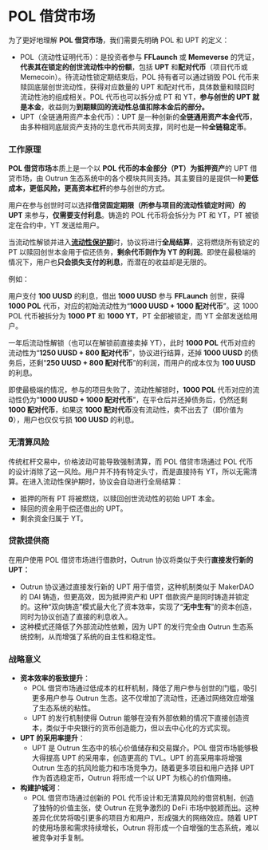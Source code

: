 # POL 借贷市场

为了更好地理解 **POL 借贷市场**，我们需要先明确 POL 和 UPT 的定义：

* POL（流动性证明代币）：是投资者参与 **FFLaunch** 或 **Memeverse** 的凭证，**代表其在锁定的创世流动性中的份额**，包括 **UPT** 和**配对代币**（项目代币或 Memecoin）。待流动性锁定期结束后，POL 持有者可以通过销毁 POL 代币来赎回底层创世流动性，获得对应数量的 UPT 和配对代币，具体数量和赎回时流动性池的组成相关。POL 代币也可以拆分成 PT 和 YT，**参与创世的 UPT 就是本金**，收益则为**到期赎回的流动性总值扣除本金后的部分。**
* UPT（全链通用资产本金代币）：UPT 是一种创新的**全链通用资产本金代币**，由多种相同底层资产支持的生息代币共同支撑，同时也是一种**全链稳定币**。

### **工作原理**

**POL 借贷市场**本质上是一个以 **POL 代币的本金部分（PT）为抵押资产**的 UPT 借贷市场，由 Outrun 生态系统中的各个模块共同支持。其主要目的是提供一种**更低成本，更低风险，更高资本杠杆**的参与创世的方式。

用户在参与创世时可以选择**借贷固定期限（所参与项目的流动性锁定时间）的 UPT** 来参与，**仅需要支付利息**。铸造的 POL 代币将会拆分为 PT 和 YT，PT 被锁定在合约中，YT 发送给用户。

当流动性解锁并进入[**流动性保护期**](./#liu-dong-xing-bao-hu-qi)时，协议将进行**全局结算**，这将燃烧所有锁定的 PT 以赎回创世本金用于偿还债务，**剩余代币则作为 YT 的利润**。即使在最极端的情况下，用户也**只会损失支付的利息**，而潜在的收益却是无限的。

例如：

用户支付 **100 UUSD** 的利息，借出 **1000 UUSD** 参与 **FFLaunch** 创世，获得 **1000 POL** 代币，对应的初始流动性为“**1000 UUSD + 1000 配对代币**”。这 1000 POL 代币被拆分为 **1000 PT** 和 **1000 YT**，PT 全部被锁定，而 YT 全部发送给用户。

一年后流动性解锁（也可以在解锁前直接卖掉 YT），此时 **1000 POL** 代币对应的流动性为“**1250 UUSD + 800 配对代币**”，协议进行结算，还掉 **1000 UUSD** 的债务后，还剩“**250 UUSD + 800 配对代币**”的利润，而用户的成本仅为 **100 UUSD** 的利息。

即使最极端的情况，参与的项目失败了，流动性解锁时，**1000 POL** 代币对应的流动性仍为“**1000 UUSD + 1000 配对代币**”，在平仓后并还掉债务后，仍然还剩 **1000 配对代币**，如果这 **1000 配对代币**没有流动性，卖不出去了（即价值为 **0**），用户也仅仅亏损 **100 UUSD** 的利息。

### **无清算风险**

传统杠杆交易中，价格波动可能导致强制清算，而 POL 借贷市场通过 POL 代币的设计消除了这一风险。用户并不持有特定头寸，而是直接持有 YT，所以无需清算。在进入流动性保护期时，协议会自动进行全局结算：

* 抵押的所有 PT 将被燃烧，以赎回创世流动性的初始 UPT 本金。
* 赎回的资金用于偿还借出的 UPT。
* 剩余资金归属于 YT。

### **贷款提供商**

在用户使用 POL 借贷市场进行借款时，Outrun 协议将类似于央行**直接发行新的 UPT：**

* Outrun 协议通过直接发行新的 UPT 用于借贷，这种机制类似于 MakerDAO 的 DAI 铸造，但更高效，因为抵押资产和 UPT 借款资产是同时铸造并锁定的。这种“双向铸造”模式最大化了资本效率，实现了“**无中生有**”的资本创造，同时为协议创造了直接的利息收入。
* 这种模式还降低了外部流动性依赖，因为 UPT 的发行完全由 Outrun 生态系统控制，从而增强了系统的自主性和稳定性。

### **战略意义**

* **资本效率的极致提升**：
  * POL 借贷市场通过低成本的杠杆机制，降低了用户参与创世的门槛，吸引更多用户参与 Outrun 生态。这不仅增加了流动性，还通过网络效应增强了生态系统的粘性。
  * UPT 的发行机制使得 Outrun 能够在没有外部依赖的情况下直接创造资本，类似于中央银行的货币创造能力，但以去中心化的方式实现。
* **UPT 的采用率提升**：
  * UPT 是 Outrun 生态中的核心价值储存和交易媒介。POL 借贷市场能够极大得提高 UPT 的采用率，创造更高的 TVL。UPT 的高采用率将增强 Outrun 生态的抗风险能力和市场竞争力。随着更多项目和用户选择 UPT 作为首选稳定币，Outrun 将形成一个以 UPT 为核心的价值网络。
* **构建护城河**：
  * POL 借贷市场通过创新的 POL 代币设计和无清算风险的借贷机制，创造了独特的价值主张，使 Outrun 在竞争激烈的 DeFi 市场中脱颖而出。这种差异化优势将吸引更多的项目方和用户，形成强大的网络效应。随着 UPT 的使用场景和需求持续增长，Outrun 将形成一个自增强的生态系统，难以被竞争对手复制。
